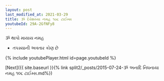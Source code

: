 ```yaml
---
layout: post
last_modified_at: 2021-03-29
title: ૐ દેવેશય્યા નમહ ૧૦૮ ટાઈમ્સ
youtubeId: 29A-2GfNFy8
---
```

 
 
 ૐ થાપો માયાય નમહ  
 
 -  તપસ્યાની અવતાર કોણ છે 
 
  
 
  
 
 
 
 
 
 


{% include youtubePlayer.html id=page.youtubeId %}
 
[Next]({{ site.baseurl }}{% link  split2/_posts/2015-07-24-ૐ અનાદિ નિધનાયા નમહ  ૧૦૮ ટાઈમ્સ.md%})
 
